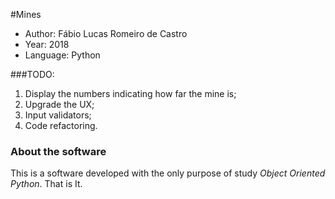 #Mines
- Author: Fábio Lucas Romeiro de Castro
- Year: 2018
- Language: Python

###TODO:
1. Display the numbers indicating how far the mine is;
2. Upgrade the UX;
3. Input validators;
4. Code refactoring.

### About the software
This is a software developed with the only purpose of study *Object Oriented Python*. That is It.

